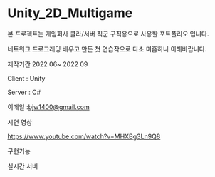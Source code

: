 # Unity_2D_Multigame

본 프로젝트는 게임회사 클라/서버 직군 구직용으로 사용할 포트폴리오 입니다.

네트워크 프로그래밍 배우고 만든 첫 연습작으로 다소 미흡하니 이해바랍니다. 

제작기간 2022 06~ 2022 09

Client : Unity

Server : C#

이메일 :bjw1400@gmail.com

시연 영상

https://www.youtube.com/watch?v=MHXBg3Ln9Q8


구현기능

실시간 서버


